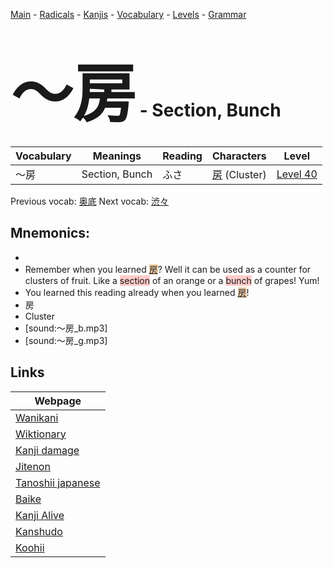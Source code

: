 <style> bigfont {font-size: 100px}</style>
[Main](../README.md) -
[Radicals](../radicals.md) -
[Kanjis](../kanjis.md) -
[Vocabulary](../vocabulary.md) -
[Levels](../levels.md) -
[Grammar](../grammar.md)
# <bigfont> 〜房</bigfont> - Section, Bunch 

| Vocabulary | Meanings | Reading | Characters | Level |
| --- | --- | --- | --- | --- |
| 〜房 | Section, Bunch | ふさ |  [房](../kanjis/房.md) (Cluster) | [Level 40](../levels/wk_level40.md) |

Previous vocab: [奥底](奥底.md) Next vocab: [渋々](渋々.md) 

## Mnemonics:

* 
* Remember when you learned <span style="background-color:#fed8b1"> [房](https://jisho.org/search/房)</span>? Well it can be used as a counter for clusters of fruit. Like a <span style="background-color:#ffcccb"> section</span> of an orange or a <span style="background-color:#ffcccb"> bunch</span> of grapes! Yum!
* You learned this reading already when you learned <span style="background-color:#fed8b1"> [房](https://jisho.org/search/房)</span>!
* 房
* Cluster
* [sound:〜房_b.mp3]
* [sound:〜房_g.mp3]


## Links 

| Webpage |
| --- |
| [Wanikani          ](https://www.wanikani.com/kanji/〜房) |
| [Wiktionary        ](https://en.wiktionary.org/wiki/〜房) |
| [Kanji damage      ](http://www.kanjidamage.com/kanji/search?utf8=✓&q=〜房) |
| [Jitenon           ](https://jitenon.com/kanji/〜房) |
| [Tanoshii japanese ](https://www.tanoshiijapanese.com/dictionary/kanji.cfm?k=〜房) |
| [Baike             ](https://baike.baidu.com/item/〜房) |
| [Kanji Alive       ](https://app.kanjialive.com/〜房) |
| [Kanshudo          ](https://www.kanshudo.com/searchmn?q=〜房) |
| [Koohii            ](https://kanji.koohii.com/study/kanji/〜房) |
